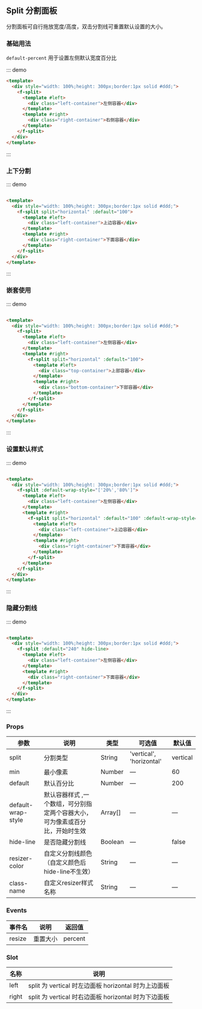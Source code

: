 ## Split 分割面板

分割面板可自行拖放宽度/高度，双击分割线可重置默认设置的大小。

### 基础用法

`default-percent` 用于设置左侧默认宽度百分比

::: demo

```html
<template>
  <div style="width: 100%;height: 300px;border:1px solid #ddd;">
    <f-split>
      <template #left>
        <div class="left-container">左侧容器</div>
      </template>
      <template #right>
        <div class="right-container">右侧容器</div>
      </template>
    </f-split>
  </div>
</template>
```

:::

### 上下分割

::: demo

```html

<template>
  <div style="width: 100%;height: 300px;border:1px solid #ddd;">
    <f-split split="horizontal" :default="100">
      <template #left>
        <div class="left-container">上边容器</div>
      </template>
      <template #right>
        <div class="right-container">下面容器</div>
      </template>
    </f-split>
  </div>
</template>
```

:::

### 嵌套使用

::: demo

```html

<template>
  <div style="width: 100%;height: 300px;border:1px solid #ddd;">
    <f-split>
      <template #left>
        <div class="left-container">左侧容器</div>
      </template>
      <template #right>
        <f-split split="horizontal" :default="100">
          <template #left>
            <div class="top-container">上部容器</div>
          </template>
          <template #right>
            <div class="bottom-container">下部容器</div>
          </template>
        </f-split>
      </template>
    </f-split>
  </div>
</template>
```

:::

### 设置默认样式

::: demo

```html

<template>
  <div style="width: 100%;height: 300px;border:1px solid #ddd;">
    <f-split :default-wrap-style="['20%','80%']">
      <template #left>
        <div class="left-container">左侧容器</div>
      </template>
      <template #right>
        <f-split split="horizontal" :default="100" :default-wrap-style="['50%','50%']">
          <template #left>
            <div class="left-container">上边容器</div>
          </template>
          <template #right>
            <div class="right-container">下面容器</div>
          </template>
        </f-split>
      </template>
    </f-split>
  </div>
</template>
```

:::

### 隐藏分割线

::: demo

```html

<template>
  <div style="width: 100%;height: 300px;border:1px solid #ddd;">
    <f-split :default="240" hide-line>
      <template #left>
        <div class="left-container">左侧容器</div>
      </template>
      <template #right>
        <div class="right-container">下面容器</div>
      </template>
    </f-split>
  </div>
</template>
```

:::

### Props

| 参数      | 说明    | 类型      | 可选值       | 默认值   |
|---------- |-------- |---------- |-------------  |-------- |
| split    | 分割类型   | String  | 'vertical', 'horizontal'   |  vertical  |
| min   | 最小像素   | Number  |  —   |   60  |
| default  | 默认百分比   | Number  |  —   |   200  |
| default-wrap-style  | 默认容器样式 ,一个数组，可分别指定两个容器大小，可为像素或百分比，开始时生效  | Array[]  |  —   |   —   |
| hide-line  | 是否隐藏分割线  | Boolean  |  —   |   false  |
| resizer-color  | 自定义分割线颜色（自定义颜色后hide-line不生效）  | String  |  —   |   —   |
| class-name  | 自定义resizer样式名称 | String  |  —   |   —   |

### Events

| 事件名      | 说明    | 返回值      |
|---------- |-------- |---------- |
| resize   | 重置大小   | percent  |

### Slot

| 名称      | 说明    |
|---------- |-------- |
| left     | split 为 vertical 时左边面板 horizontal 时为上边面板  |
| right    | split 为 vertical 时右边面板 horizontal 时为下边面板  |
